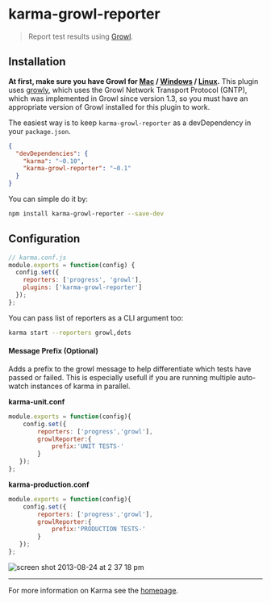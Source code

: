 # karma-growl-reporter

> Report test results using [Growl](http://growl.info/).

## Installation

**At first, make sure you have Growl for [Mac][1] / [Windows][2] / [Linux][3].**
This plugin uses [growly](https://github.com/theabraham/growly), which uses the Growl Network Transport Protocol (GNTP), which was implemented in Growl since version 1.3, so you must have an appropriate version of Growl installed for this plugin to work.

The easiest way is to keep `karma-growl-reporter` as a devDependency in your `package.json`.
```json
{
  "devDependencies": {
    "karma": "~0.10",
    "karma-growl-reporter": "~0.1"
  }
}
```

You can simple do it by:
```bash
npm install karma-growl-reporter --save-dev
```

###

## Configuration
```js
// karma.conf.js
module.exports = function(config) {
  config.set({
    reporters: ['progress', 'growl'],
    plugins: ['karma-growl-reporter']
  });
};
```

You can pass list of reporters as a CLI argument too:
```bash
karma start --reporters growl,dots
```

#### Message Prefix (Optional)
Adds a prefix to the growl message to help differentiate which tests have passed or failed. This is especially usefull if you are running multiple auto-watch instances of karma in parallel.

**karma-unit.conf**
```javascript
module.exports = function(config){
    config.set({
        reporters: ['progress','growl'],
        growlReporter:{
            prefix:'UNIT TESTS-'
        }
   });
};
```
**karma-production.conf**
```javascript
module.exports = function(config){
    config.set({
        reporters: ['progress','growl'],
        growlReporter:{
            prefix:'PRODUCTION TESTS-'
        }
   });
};
```

![screen shot 2013-08-24 at 2 37 18 pm](https://f.cloud.github.com/assets/4082216/1021228/e59eae5c-0ced-11e3-8e2f-c726911368f5.png)


----

For more information on Karma see the [homepage].


[homepage]: http://karma-runner.github.com
[1]: http://growl.info/
[2]: http://www.growlforwindows.com/
[3]: http://karmanebula.com/technically-borked/2012/1/1/install-growl-for-linux-and-gntp-send-on-ubuntu-1110.html
